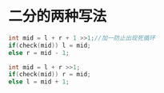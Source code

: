 # 二分的两种写法

```cpp
int mid = l + r + 1 >>1;//加一防止出现死循环
if(check(mid)) l = mid;
else r = mid - 1;
```

```cpp
int mid = l + r >>1;
if(check(mid)) r = mid;
else l = mid + 1;
```